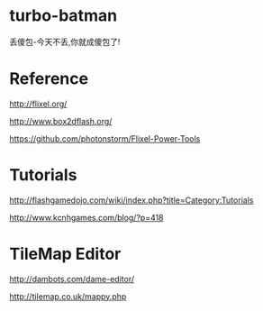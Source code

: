 turbo-batman
============

丢傻包-今天不丢,你就成傻包了!

Reference
============
http://flixel.org/

http://www.box2dflash.org/

https://github.com/photonstorm/Flixel-Power-Tools

Tutorials
============
http://flashgamedojo.com/wiki/index.php?title=Category:Tutorials

http://www.kcnhgames.com/blog/?p=418

TileMap Editor
============
http://dambots.com/dame-editor/

http://tilemap.co.uk/mappy.php



